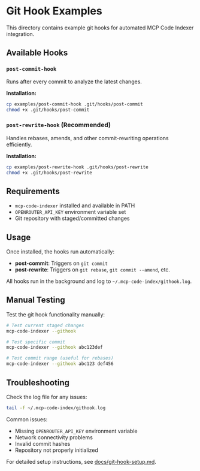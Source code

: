 # Git Hook Examples

This directory contains example git hooks for automated MCP Code Indexer integration.

## Available Hooks

### `post-commit-hook`
Runs after every commit to analyze the latest changes.

**Installation:**
```bash
cp examples/post-commit-hook .git/hooks/post-commit
chmod +x .git/hooks/post-commit
```

### `post-rewrite-hook` (Recommended)
Handles rebases, amends, and other commit-rewriting operations efficiently.

**Installation:**
```bash
cp examples/post-rewrite-hook .git/hooks/post-rewrite
chmod +x .git/hooks/post-rewrite
```

## Requirements

- `mcp-code-indexer` installed and available in PATH
- `OPENROUTER_API_KEY` environment variable set
- Git repository with staged/committed changes

## Usage

Once installed, the hooks run automatically:

- **post-commit**: Triggers on `git commit`
- **post-rewrite**: Triggers on `git rebase`, `git commit --amend`, etc.

All hooks run in the background and log to `~/.mcp-code-index/githook.log`.

## Manual Testing

Test the git hook functionality manually:

```bash
# Test current staged changes
mcp-code-indexer --githook

# Test specific commit
mcp-code-indexer --githook abc123def

# Test commit range (useful for rebases)
mcp-code-indexer --githook abc123 def456
```

## Troubleshooting

Check the log file for any issues:
```bash
tail -f ~/.mcp-code-index/githook.log
```

Common issues:
- Missing `OPENROUTER_API_KEY` environment variable
- Network connectivity problems
- Invalid commit hashes
- Repository not properly initialized

For detailed setup instructions, see [docs/git-hook-setup.md](../docs/git-hook-setup.md).
